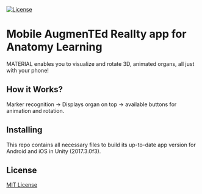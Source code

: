 [![License](https://img.shields.io/badge/license-MIT-blue.svg)](LICENSE.md)

# Mobile AugmenTEd RealIty app for Anatomy Learning

MATERIAL enables you to visualize and rotate 3D, animated organs, all just with your phone!

## How it Works?

Marker recognition -> Displays organ on top -> available buttons for animation and rotation.

## Installing

This repo contains all necessary files to build its up-to-date app version for Android and iOS in Unity (2017.3.0f3).

## License

[MIT License](LICENSE.md)